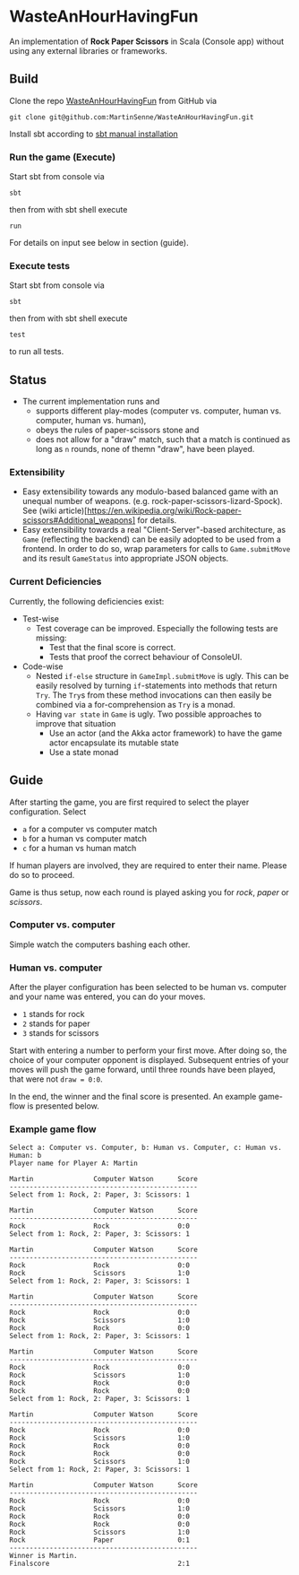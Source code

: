 # WasteAnHourHavingFun
An implementation of **Rock Paper Scissors** in Scala (Console app) without using any external libraries or frameworks.

## Build

Clone the repo [WasteAnHourHavingFun](https://github.com/MartinSenne/WasteAnHourHavingFun) from GitHub via

```
git clone git@github.com:MartinSenne/WasteAnHourHavingFun.git
```

Install sbt according to [sbt manual installation]([http://www.scala-sbt.org/release/tutorial/Manual-Installation.html)


### Run the game (Execute)

Start sbt from console via

```
sbt
```

then from with sbt shell execute

```
run
```

For details on input see below in section (guide).
 
### Execute tests
 
 Start sbt from console via
 
 ```
 sbt
 ```
 
 then from with sbt shell execute
 
 ```
 test
 ``` 
 
 to run all tests.

## Status

* The current implementation runs and 
  * supports different play-modes (computer vs. computer, human vs. computer, human vs. human),
  * obeys the rules of paper-scissors stone and
  * does not allow for a "draw" match, such that a match is continued as long as `n` rounds, none of themn "draw", have been played. 
  

### Extensibility

* Easy extensibility towards any modulo-based balanced game with an unequal number of weapons. (e.g. rock-paper-scissors-lizard-Spock).  
See (wiki article)[https://en.wikipedia.org/wiki/Rock-paper-scissors#Additional_weapons] for details.
* Easy extensibility towards a real "Client-Server"-based architecture, as `Game` (reflecting the backend)
can be easily adopted to be used from a frontend. In order to do so, wrap parameters for calls to `Game.submitMove` and 
its result `GameStatus` into appropriate JSON objects. 

### Current Deficiencies

Currently, the following deficiencies exist:

* Test-wise
  * Test coverage can be improved. Especially the following tests are missing:
    * Test that the final score is correct.  
    * Tests that proof the correct behaviour of ConsoleUI.
* Code-wise
  * Nested `if-else` structure in `GameImpl.submitMove` is ugly. This can be easily resolved by turning `if`-statements
   into methods that return `Try`. The `Try`s from these method invocations can then easily be combined via a for-comprehension as `Try` is a monad.
  * Having `var state` in `Game` is ugly. Two possible approaches to improve that situation
    * Use an actor (and the Akka actor framework) to have the game actor encapsulate its mutable state
    * Use a state monad
    

## Guide

After starting the game, you are first required to select the player configuration. 
Select

* `a` for a computer vs computer match
* `b` for a human vs computer match
* `c` for a human vs human match
 
If human players are involved, they are required to enter their name. Please do so to proceed.
 
Game is thus setup, now each round is played asking you for *rock*, *paper* or *scissors*.
 
### Computer vs. computer
 
Simple watch the computers bashing each other.
 
### Human vs. computer
 
After the player configuration has been selected to be human vs. computer and your name was entered,
you can do your moves.
 
* `1` stands for rock
* `2` stands for paper
* `3` stands for scissors
 
Start with entering a number to perform your first move. After doing so, the choice of 
your computer opponent is displayed.
Subsequent entries of your moves will push the game forward, until three rounds have been played,
that were not `draw = 0:0`.
  
In the end, the winner and the final score is presented. An example game-flow is presented below.

### Example game flow


```
Select a: Computer vs. Computer, b: Human vs. Computer, c: Human vs. Human: b
Player name for Player A: Martin

Martin               Computer Watson      Score
-----------------------------------------------
Select from 1: Rock, 2: Paper, 3: Scissors: 1

Martin               Computer Watson      Score
-----------------------------------------------
Rock                 Rock                 0:0
Select from 1: Rock, 2: Paper, 3: Scissors: 1

Martin               Computer Watson      Score
-----------------------------------------------
Rock                 Rock                 0:0
Rock                 Scissors             1:0
Select from 1: Rock, 2: Paper, 3: Scissors: 1

Martin               Computer Watson      Score
-----------------------------------------------
Rock                 Rock                 0:0
Rock                 Scissors             1:0
Rock                 Rock                 0:0
Select from 1: Rock, 2: Paper, 3: Scissors: 1

Martin               Computer Watson      Score
-----------------------------------------------
Rock                 Rock                 0:0
Rock                 Scissors             1:0
Rock                 Rock                 0:0
Rock                 Rock                 0:0
Select from 1: Rock, 2: Paper, 3: Scissors: 1

Martin               Computer Watson      Score
-----------------------------------------------
Rock                 Rock                 0:0
Rock                 Scissors             1:0
Rock                 Rock                 0:0
Rock                 Rock                 0:0
Rock                 Scissors             1:0
Select from 1: Rock, 2: Paper, 3: Scissors: 1

Martin               Computer Watson      Score
-----------------------------------------------
Rock                 Rock                 0:0
Rock                 Scissors             1:0
Rock                 Rock                 0:0
Rock                 Rock                 0:0
Rock                 Scissors             1:0
Rock                 Paper                0:1
-----------------------------------------------
Winner is Martin.
Finalscore                                2:1
```

  



